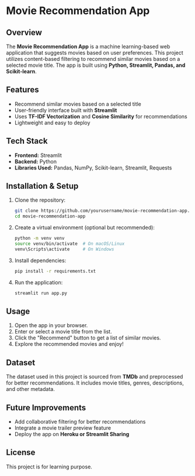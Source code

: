 # Movie Recommendation App

## Overview
The **Movie Recommendation App** is a machine learning-based web application that suggests movies based on user preferences. This project utilizes content-based filtering to recommend similar movies based on a selected movie title. The app is built using **Python, Streamlit, Pandas, and Scikit-learn**.

## Features
- Recommend similar movies based on a selected title
- User-friendly interface built with **Streamlit**
- Uses **TF-IDF Vectorization** and **Cosine Similarity** for recommendations
- Lightweight and easy to deploy

## Tech Stack
- **Frontend:** Streamlit
- **Backend:** Python
- **Libraries Used:** Pandas, NumPy, Scikit-learn, Streamlit, Requests

## Installation & Setup
1. Clone the repository:
   ```sh
   git clone https://github.com/yourusername/movie-recommendation-app.git
   cd movie-recommendation-app
   ```
2. Create a virtual environment (optional but recommended):
   ```sh
   python -m venv venv
   source venv/bin/activate  # On macOS/Linux
   venv\Scripts\activate     # On Windows
   ```
3. Install dependencies:
   ```sh
   pip install -r requirements.txt
   ```
4. Run the application:
   ```sh
   streamlit run app.py
   ```

## Usage
1. Open the app in your browser.
2. Enter or select a movie title from the list.
3. Click the "Recommend" button to get a list of similar movies.
4. Explore the recommended movies and enjoy!

## Dataset
The dataset used in this project is sourced from **TMDb** and preprocessed for better recommendations. It includes movie titles, genres, descriptions, and other metadata.

## Future Improvements
- Add collaborative filtering for better recommendations
- Integrate a movie trailer preview feature
- Deploy the app on **Heroku or Streamlit Sharing**

## License
This project is for learning purpose.


